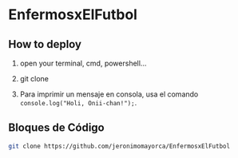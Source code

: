 ﻿# EnfermosxElFutbol

 ## How to deploy
 1. open your terminal, cmd, powershell...
 2. git clone

 3. Para imprimir un mensaje en consola, usa el comando `console.log("Holi, Onii-chan!");`.

## Bloques de Código

```bash
git clone https://github.com/jeronimomayorca/EnfermosxElFutbol
